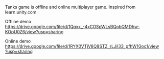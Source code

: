 Tanks game is offline and online multiplayer game.
Inspired from learn.unity.com

Offline demo
https://drive.google.com/file/d/1Qqxx_-4xCOSpWLsBQpbQMDhw-KOpU0Z6/view?usp=sharing

Online demo
https://drive.google.com/file/d/1RYX0VTjV8Q8STZ_rLJil33_pfhW1Goc1/view?usp=sharing
